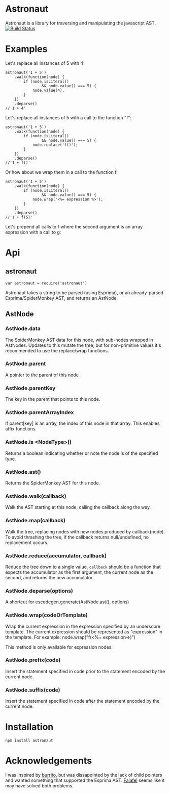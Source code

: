 # Astronaut 
Astronaut is a library for traversing and manipulating the javascript AST.
[![Build Status](https://travis-ci.org/giokincade/astronaut.svg?branch=master)](https://travis-ci.org/giokincade/astronaut)
# Examples
Let's replace all instances of 5 with 4:
```
astronaut('1 + 5')
    .walk(function(node) { 
        if (node.isLiteral() 
                && node.value() === 5) { 
            node.value(4);
        }
    })
    .deparse()
//'1 + 4'
```
Let's replace all instances of 5 with a call to the function "f":
```
astronaut('1 + 5')
    .walk(function(node) { 
        if (node.isLiteral() 
                && node.value() === 5) { 
            node.replace('f()');
        }
    })
    .deparse()
//'1 + f()'
```
Or how about we wrap them in a call to the function f:
```
astronaut('1 + 5')
    .walk(function(node) { 
        if (node.isLiteral() 
                && node.value() === 5) { 
            node.wrap('<%= expression %>');
        }
    })
    .deparse()
//'1 + f(5)'
```
Let's prepend all calls to f where the second argument is an array expression with a call to g:

# Api
## astronaut
```
var astronaut = require('astronaut')
```
Astronaut takes a string to be parsed (using Esprima), or an already-parsed Esprima/SpiderMonkey AST, and returns
an AstNode.

## AstNode
### AstNode.data 
The SpiderMonkey AST data for this node, with sub-nodes wrapped in AstNodes. Updates to this mutate the tree, 
but for non-primitive values it's recommended to use the replace/wrap functions.
### AstNode.parent
A pointer to the parent of this node 
### AstNode.parentKey
The key in the parent that points to this node.
### AstNode.parentArrayIndex
If parent[key] is an array, the index of this node in that array. This enables affix functions. 
### AstNode.is &lt;NodeType&gt;()
Returns a boolean indicating whether or note the node is of the specified type. 
### AstNode.ast()
Returns the SpiderMonkey AST for this node.
### AstNode.walk(callback)
Walk the AST starting at this node, calling the callback along the way.
### AstNode.map(callback)
Walk the tree, replacing nodes with new nodes produced by callback(node). 
To avoid thrashing the tree, if the callback returns null/undefined, no replacement occurs. 
### AstNode.reduce(accumulator, callback)
Reduce the tree down to a single value. 
`callback` should be a function that expects the accumulator as the first argument, the current node as the second, and returns the new accumulator.
### AstNode.deparse(options)
A shortcut for escodegen.generate(AstNode.ast(), options) 
### AstNode.wrap(codeOrTemplate)
Wrap the current expression in the expression specified by an underscore template.
The current expression should be represented as "expression" in the template. For
example:
node.wrap("f(<%= expression=>)")

This method is only available for expression nodes.
### AstNode.prefix(code)
Insert the statement specified in code prior to the statement encoded by the current node. 
### AstNode.suffix(code)
Insert the statement specified in code after the statement encoded by the current node. 

# Installation 
```
npm install astronaut
```
# Acknowledgements 
I was inspired by [burrito](https://github.com/substack/node-burrito), but was dissapointed by the lack of child pointers and wanted something that supported the Esprima AST. 
[Falafel](https://github.com/substack/node-falafel) seems like it may have solved both problems.
